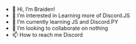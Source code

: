 - 👋 Hi, I’m Braiden!
- 👀 I’m interested in Learning more of Discord.JS
- 🌱 I’m currently learning JS and Discord.PY
- 💞️ I’m looking to collaborate on nothing
- 📫 How to reach me Discord

<!---
Braiden-gitz/Braiden-gitz is a ✨ special ✨ repository because its `README.md` (this file) appears on your GitHub profile.
You can click the Preview link to take a look at your changes.
--->
